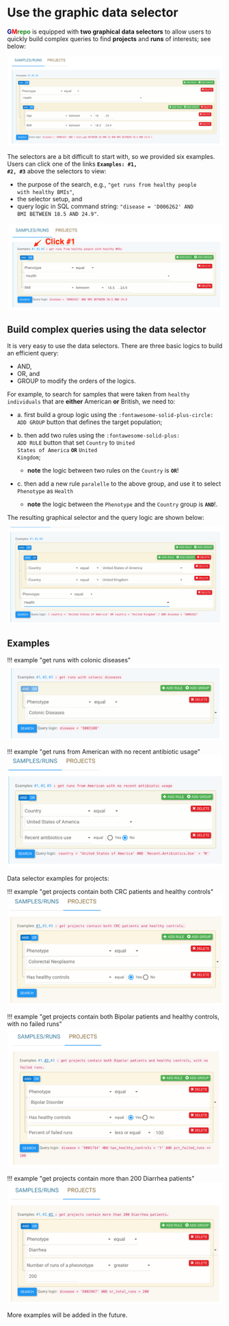 # Use the graphic data selector

<b><span style="color:darkblue">G</span><span style="color:red">M</span><span style="color:forestgreen">repo</span></b> is equipped with **two graphical data selectors** to allow users to quickly build complex queries to find **projects** and **runs** of interests; see below:

![](../images/index/query_builder_example.png)

The selectors are a bit difficult to start with, so we provided six examples. Users can click one of the links **<code>Examples: #1, #2, #3</code>** above the selectors to view:

* the purpose of the search, e.g., <code>"get runs from healthy people with healthy BMIs"</code>,
* the selector setup, and 
* query logic in SQL command string: <code>"disease = 'D006262' AND BMI BETWEEN 18.5 AND 24.9"</code>.

![](images/dataselectors/query_number1.png)


## Build complex queries using the data selector

It is very easy to use the data selectors. There are three basic logics to build an efficient query:

* AND,
* OR, and
* GROUP to modify the orders of the logics.

For example, to search for samples that were taken from <code>healthy individuals</code> that are **either** American **or** British, we need to:

  * a. first build a group logic using the <code>:fontawesome-solid-plus-circle: ADD GROUP</code> button that defines the target population;

  * b. then add two rules using the <code>:fontawesome-solid-plus: ADD RULE</code> button that set <code>Country</code> to <code>United States of America</code> **<code>OR</code>** <code>United Kingdom</code>;
    * **note** the logic between two rules on the <code>Country</code> is **<code>OR</code>**!

  * c. then add a new rule <code>paralelle</code> to the above group, and use it to select <code>Phenotype</code> as <code>Health</code>
    * **note** the logic between the <code>Phenotype</code> and the <code>Country</code> group is **<code>AND</code>**!.

The resulting graphical selector and the query logic are shown below:

![](images/dataselectors/qbexample1.png)

## Examples

!!! example "get runs with colonic diseases"
    ![](images/dataselectors/qbexample2.png)

!!! example "get runs from American with no recent antibiotic usage"
    ![](images/dataselectors/qbexample3.png)

Data selector examples for projects:

!!! example "get projects contain both CRC patients and healthy controls"
    ![](images/dataselectors/qbprj1.png)

!!! example "get projects contain both Bipolar patients and healthy controls, with no failed runs"
    ![](images/dataselectors/qbprj2.png)

!!! example "get projects contain more than 200 Diarrhea patients"
    ![](images/dataselectors/qbprj3.png)

More examples will be added in the future.